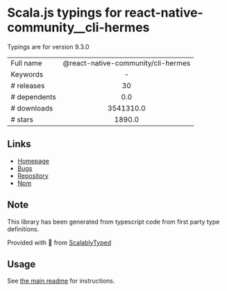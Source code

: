 
# Scala.js typings for react-native-community__cli-hermes

Typings are for version 9.3.0



|                    |                 |
| ------------------ | :-------------: |
| Full name          | @react-native-community/cli-hermes |
| Keywords           | - |
| # releases         | 30 |
| # dependents       | 0.0 |
| # downloads        | 3541310.0 |
| # stars            | 1890.0 |

## Links
- [Homepage](https://github.com/react-native-community/cli/tree/master/packages/cli-hermes)
- [Bugs](https://github.com/react-native-community/cli/issues)
- [Repository](https://github.com/react-native-community/cli)
- [Npm](https://www.npmjs.com/package/%40react-native-community%2Fcli-hermes)
    


## Note
This library has been generated from typescript code from first party type definitions.

Provided with :purple_heart: from [ScalablyTyped](https://github.com/oyvindberg/ScalablyTyped)

## Usage
See [the main readme](../../readme.md) for instructions.



